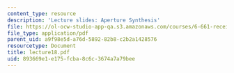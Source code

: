 ```yaml
---
content_type: resource
description: 'Lecture slides: Aperture Synthesis'
file: https://ol-ocw-studio-app-qa.s3.amazonaws.com/courses/6-661-receivers-antennas-and-signals-spring-2003/893669e1e175fcba8c6c3674a7a79bee_lecture18.pdf
file_type: application/pdf
parent_uid: a9f98e5d-a76d-5892-82b8-c2b2a1428576
resourcetype: Document
title: lecture18.pdf
uid: 893669e1-e175-fcba-8c6c-3674a7a79bee
---
```

